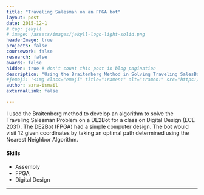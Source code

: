 ```yaml
---
title: "Traveling Salesman on an FPGA bot"
layout: post
date: 2015-12-1
# tag: jekyll
# image: /assets/images/jekyll-logo-light-solid.png
headerImage: true
projects: false
coursework: false
research: false
awards: false
hidden: true # don't count this post in blog pagination
description: "Using the Braitenberg Method in Solving Traveling SalesBot Problem on DE2Bot"
#jemoji: '<img class="emoji" title=":ramen:" alt=":ramen:" src="https://assets.github.com/images/icons/emoji/unicode/1f35c.png" height="20" width="20" align="absmiddle">'
author: azra-ismail
externalLink: false

---
```

I used the Braitenberg method to develop an algorithm to solve the Traveling Salesman Problem on a DE2Bot for a class on Digital Design (ECE 2031). The DE2Bot (FPGA) had a simple computer design. The bot would visit 12 given coordinates by taking an optimal path determined using the Nearest Neighbor Algorithm.

#### Skills

- Assembly
- FPGA
- Digital Design

---

<!-- [Check it out](http://devpost.com/software/orchestrai) here.
If you need some help, just [tell me](http://github.com/aismail1997/sophiasun0515.github.io/issues). -->
